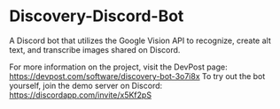 # Discovery-Discord-Bot
A Discord bot that utilizes the Google Vision API to recognize, create alt text, and transcribe images shared on Discord.

For more information on the project, visit the DevPost page: https://devpost.com/software/discovery-bot-3o7i8x
To try out the bot yourself, join the demo server on Discord: https://discordapp.com/invite/x5Kf2pS
